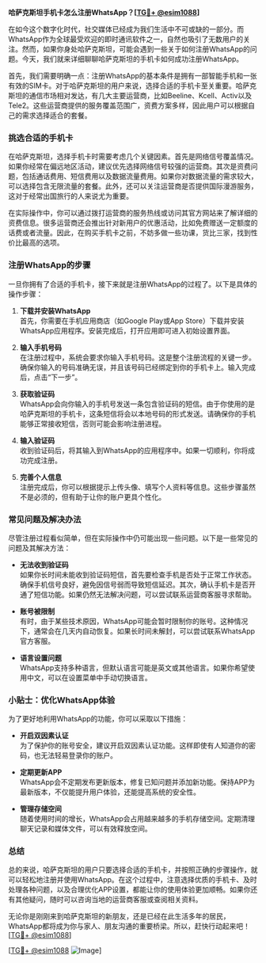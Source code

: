 **哈萨克斯坦手机卡怎么注册WhatsApp？[[TG💪+ @esim1088](https://t.me/s/esim1088)]**

在如今这个数字化时代，社交媒体已经成为我们生活中不可或缺的一部分。而WhatsApp作为全球最受欢迎的即时通讯软件之一，自然也吸引了无数用户的关注。然而，如果你身处哈萨克斯坦，可能会遇到一些关于如何注册WhatsApp的问题。今天，我们就来详细聊聊哈萨克斯坦的手机卡如何成功注册WhatsApp。

首先，我们需要明确一点：注册WhatsApp的基本条件是拥有一部智能手机和一张有效的SIM卡。对于哈萨克斯坦的用户来说，选择合适的手机卡至关重要。哈萨克斯坦的通信市场相对发达，有几大主要运营商，比如Beeline、Kcell、Activ以及Tele2。这些运营商提供的服务覆盖范围广，资费方案多样，因此用户可以根据自己的需求选择适合的套餐。

### **挑选合适的手机卡**

在哈萨克斯坦，选择手机卡时需要考虑几个关键因素。首先是网络信号覆盖情况。如果你经常在偏远地区活动，建议优先选择网络信号较强的运营商。其次是资费问题，包括通话费用、短信费用以及数据流量费用。如果你对数据流量的需求较大，可以选择包含无限流量的套餐。此外，还可以关注运营商是否提供国际漫游服务，这对于经常出国旅行的人来说尤为重要。

在实际操作中，你可以通过拨打运营商的服务热线或访问其官方网站来了解详细的资费信息。很多运营商还会推出针对新用户的优惠活动，比如免费赠送一定额度的话费或者流量。因此，在购买手机卡之前，不妨多做一些功课，货比三家，找到性价比最高的选项。

### **注册WhatsApp的步骤**

一旦你拥有了合适的手机卡，接下来就是注册WhatsApp的过程了。以下是具体的操作步骤：

1. **下载并安装WhatsApp**  
   首先，你需要在手机应用商店（如Google Play或App Store）下载并安装WhatsApp应用程序。安装完成后，打开应用即可进入初始设置界面。

2. **输入手机号码**  
   在注册过程中，系统会要求你输入手机号码。这是整个注册流程的关键一步。确保你输入的号码准确无误，并且该号码已经绑定到你的手机卡上。输入完成后，点击“下一步”。

3. **获取验证码**  
   WhatsApp会向你输入的手机号发送一条包含验证码的短信。由于你使用的是哈萨克斯坦的手机卡，这条短信将会以本地号码的形式发送。请确保你的手机能够正常接收短信，否则可能会影响注册进程。

4. **输入验证码**  
   收到验证码后，将其输入到WhatsApp的应用程序中。如果一切顺利，你将成功完成注册。

5. **完善个人信息**  
   注册完成后，你可以根据提示上传头像、填写个人资料等信息。这些步骤虽然不是必须的，但有助于让你的账户更具个性化。

### **常见问题及解决办法**

尽管注册过程看似简单，但在实际操作中仍可能出现一些问题。以下是一些常见的问题及其解决方法：

- **无法收到验证码**  
  如果你长时间未能收到验证码短信，首先要检查手机是否处于正常工作状态。确保手机信号良好，避免因信号弱而导致短信延迟。其次，确认手机卡是否开通了短信功能。如果仍然无法解决问题，可以尝试联系运营商客服寻求帮助。

- **账号被限制**  
  有时，由于某些技术原因，WhatsApp可能会暂时限制你的账号。这种情况下，通常会在几天内自动恢复。如果长时间未解封，可以尝试联系WhatsApp官方客服。

- **语言设置问题**  
  WhatsApp支持多种语言，但默认语言可能是英文或其他语言。如果你希望使用中文，可以在设置菜单中手动切换语言。

### **小贴士：优化WhatsApp体验**

为了更好地利用WhatsApp的功能，你可以采取以下措施：

- **开启双因素认证**  
  为了保护你的账号安全，建议开启双因素认证功能。这样即使有人知道你的密码，也无法轻易登录你的账户。

- **定期更新APP**  
  WhatsApp会不定期发布更新版本，修复已知问题并添加新功能。保持APP为最新版本，不仅能提升用户体验，还能提高系统的安全性。

- **管理存储空间**  
  随着使用时间的增长，WhatsApp会占用越来越多的手机存储空间。定期清理聊天记录和媒体文件，可以有效释放空间。

### **总结**

总的来说，哈萨克斯坦的用户只要选择合适的手机卡，并按照正确的步骤操作，就可以轻松地注册并使用WhatsApp。在这个过程中，注意选择优质的手机卡、及时处理各种问题，以及合理优化APP设置，都能让你的使用体验更加顺畅。如果你还有其他疑问，随时可以咨询当地的运营商客服或查阅相关资料。

无论你是刚刚来到哈萨克斯坦的新朋友，还是已经在此生活多年的居民，WhatsApp都将成为你与家人、朋友沟通的重要桥梁。所以，赶快行动起来吧！[[TG💪+ @esim1088](https://t.me/s/esim1088)]

[[TG💪+ @esim1088](https://t.me/s/esim1088) ![Image](https://i.postimg.cc/4NQfJmqS/Snipaste-2025-05-13-00-14-12.png)]